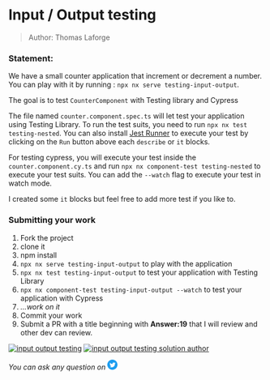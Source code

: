 <h1>Input / Output testing</h1>

> Author: Thomas Laforge

### Statement:

We have a small counter application that increment or decrement a number.
You can play with it by running : `npx nx serve testing-input-output`.

The goal is to test `CounterComponent` with Testing library and Cypress

The file named `counter.component.spec.ts` will let test your application using Testing Library. To run the test suits, you need to run `npx nx test testing-nested`. You can also install [Jest Runner](https://marketplace.visualstudio.com/items?itemName=firsttris.vscode-jest-runner) to execute your test by clicking on the `Run` button above each `describe` or `it` blocks.

For testing cypress, you will execute your test inside the `counter.component.cy.ts` and run `npx nx component-test testing-nested` to execute your test suits. You can add the `--watch` flag to execute your test in watch mode.

I created some `it` blocks but feel free to add more test if you like to.

### Submitting your work

1. Fork the project
2. clone it
3. npm install
4. `npx nx serve testing-input-output` to play with the application
5. `npx nx test testing-input-output` to test your application with Testing Library
6. `npx nx component-test testing-input-output --watch` to test your application with Cypress
7. _...work on it_
8. Commit your work
9. Submit a PR with a title beginning with **Answer:19** that I will review and other dev can review.

<a href="https://github.com/tomalaforge/angular-challenges/pulls?q=label%3A19+label%3Aanswer"><img src="https://img.shields.io/badge/-Solutions-green" alt="input output testing"/></a>
<a href='https://github.com/tomalaforge/angular-challenges/pulls?q=label%3A19+label%3A"answer+author"'><img src="https://img.shields.io/badge/-Author solution-important" alt="input output testing solution author"/></a>

<!-- <a href="{Blog post url}" target="_blank" rel="noopener noreferrer"><img src="https://img.shields.io/badge/-Blog post explanation-blue" alt="input output testing blog article"/></a> -->

_You can ask any question on_ <a href="https://twitter.com/laforge_toma" target="_blank" rel="noopener noreferrer"><img src="./../../logo/twitter.svg" height=20px alt="twitter"/></a>
